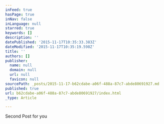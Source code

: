 ```yaml
---
inFeed: true
hasPage: true
inNav: false
inLanguage: null
starred: true
keywords: []
description: ''
datePublished: '2015-11-17T10:35:33.383Z'
dateModified: '2015-11-17T10:35:19.598Z'
title: ''
authors: []
publisher:
  name: null
  domain: null
  url: null
  favicon: null
sourcePath: _posts/2015-11-17-b62cdabe-a06f-488a-87c7-abde80691927.md
published: true
url: b62cdabe-a06f-488a-87c7-abde80691927/index.html
_type: Article

---
```

Second Post for you